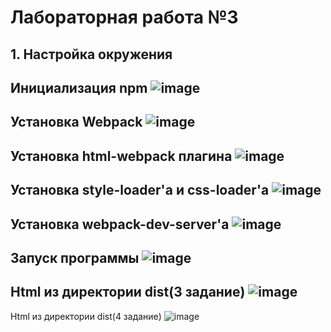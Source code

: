 # Лабораторная работа №3

## 1. Настройка окружения
Инициализация npm
![image](https://github.com/comprehensiveMethod/laba3WebFront/assets/97254108/4a9d7bb0-f0b9-4026-ad9d-fe89645e18f8)
---
Установка Webpack
![image](https://github.com/comprehensiveMethod/laba3WebFront/assets/97254108/8d3f153d-9600-407b-8594-3c7a9b30ef88)
---
Установка html-webpack плагина
![image](https://github.com/comprehensiveMethod/laba3WebFront/assets/97254108/cef527be-fabd-4f04-9a7c-decabf2116a5)
---
Установка style-loader'a и css-loader'a
![image](https://github.com/comprehensiveMethod/laba3WebFront/assets/97254108/ccac687c-8f9a-45ef-9c85-bfb52373887a)
---
Установка webpack-dev-server'a
![image](https://github.com/comprehensiveMethod/laba3WebFront/assets/97254108/c629d0d0-2bd1-4ab1-8590-8badd85a21e3)
---
Запуск программы
![image](https://github.com/comprehensiveMethod/laba3WebFront/assets/97254108/8ecbefb3-e22e-4fe6-a829-fbf01919af05)
---
Html из директории dist(3 задание)
![image](https://github.com/comprehensiveMethod/laba3WebFront/assets/97254108/d3883491-bb03-41f2-8e1d-8689316ab6be)
---
Html из директории dist(4 задание)
![image](https://github.com/comprehensiveMethod/laba3WebFront/assets/97254108/3d530b78-d266-486a-9957-06beb69ac98f)


